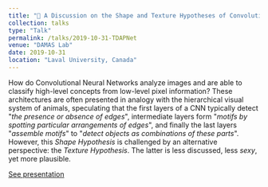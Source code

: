 ```yaml
---
title: "🔲 A Discussion on the Shape and Texture Hypotheses of Convolutional Neural Networks"
collection: talks
type: "Talk"
permalink: /talks/2019-10-31-TDAPNet
venue: "DAMAS Lab"
date: 2019-10-31
location: "Laval University, Canada"
---
```

How do Convolutional Neural Networks analyze images and are able to classify high-level concepts from low-level pixel information? These architectures are often presented in analogy with the hierarchical visual system of animals, speculating that the first layers of a CNN typically detect "<i>the presence or absence of edges</i>", intermediate layers form "<i>motifs by spotting particular arrangements of edges</i>", and finally the last layers "<i>assemble motifs</i>" to "<i>detect objects as combinations of these parts</i>". However, this <i>Shape Hypothesis</i> is challenged by an alternative perspective: the <i>Texture Hypothesis</i>. The latter is less discussed, less <i>sexy</i>, yet more plausible.

[See presentation](https://drive.google.com/file/d/1Dg78jspsP0llkGeuG-efb07ko3FSwNVa/view?usp=sharing)

